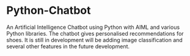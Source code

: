 # Python-Chatbot
An Artificial Intelligence Chatbot using Python with AIML and various Python libraries. 
The chatbot gives personalised recommendations for shoes. 
It is still in development will be adding image classification and several other features in the future development. 

